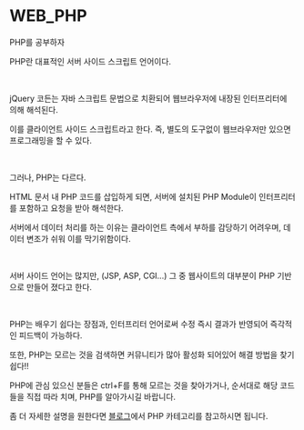 # WEB_PHP
PHP를 공부하자

<p>PHP란 대표적인 서버 사이드 스크립트 언어이다.</p>
<br />

<p>jQuery 코든는 자바 스크립트 문법으로 치환되어 웹브라우저에 내장된 인터프리터에 의해 해석된다. </p>
<p>이를 클라이언트 사이드 스크립트라고 한다. 즉, 별도의 도구없이 웹브라우저만 있으면 프로그래밍을 할 수 있다. </p>
<br />

<p> 그러나, PHP는 다르다.</p>

<p>HTML 문서 내 PHP 코드를 삽입하게 되면, 서버에 설치된 PHP Module이 인터프리터를 포함하고 요청을 받아 해석한다.</p>
<p>서버에서 데이터 처리를 하는 이유는 클라이언트 측에서 부하를 감당하기 어려우며, 데이터 변조가 쉬워 이를 막기위함이다.</p>
<br />

<p>서버 사이드 언어는 많지만, (JSP, ASP, CGI...) 그 중 웹사이트의 대부분이 PHP 기반으로 만들어 졌다고 한다.</p>
<br />

<p>PHP는 배우기 쉽다는 장점과, 인터프리터 언어로써 수정 즉시 결과가 반영되어 즉각적인 피드백이 가능하다.</p>
<p>또한, PHP는 모르는 것을 검색하면 커뮤니티가 많아 활성화 되어있어 해결 방법을 찾기 쉽다!!</p>

<p> PHP에 관심 있으신 분들은 ctrl+F를 통해 모르는 것을 찾아가거나, 순서대로 해당 코드들을 직접
  따라 치며, PHP를 알아가시길 바랍니다. </p>
<p> 좀 더 자세한 설명을 원한다면 <a href="https://blog.naver.com/youbeen2798" target="_blank"> 블로그</a>에서 PHP 카테고리를 참고하시면 됩니다. </p>
